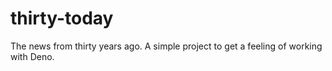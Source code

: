# thirty-today

The news from thirty years ago. A simple project to get a feeling of working with Deno.
